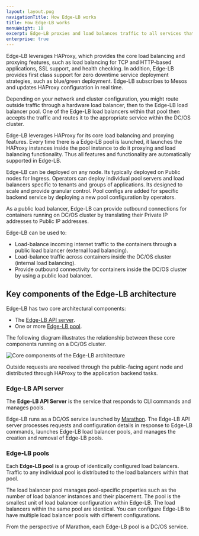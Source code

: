 ```yaml
---
layout: layout.pug
navigationTitle: How Edge-LB works
title: How Edge-LB works
menuWeight: 10
excerpt: Edge-LB proxies and load balances traffic to all services that run on DC/OS.
enterprise: true
---
```


Edge-LB leverages HAProxy, which provides the core load balancing and proxying features, such as load balancing for TCP and HTTP-based applications, SSL support, and health checking. In addition, Edge-LB provides first class support for zero downtime service deployment strategies, such as blue/green deployment. Edge-LB subscribes to Mesos and updates HAProxy configuration in real time.

Depending on your network and cluster configuration, you might route outside traffic through a hardware load balancer, then to the Edge-LB load balancer pool. One of the Edge-LB load balancers within that pool then accepts the traffic and routes it to the appropriate service within the DC/OS cluster.

Edge-LB leverages HAProxy for its core load balancing and proxying features. Every time there is a Edge-LB pool is launched, it launches the HAProxy instances inside the pool instance to do it proxying and load balancing functionality. Thus all features and functionality are automatically supported in Edge-LB.

Edge-LB can be deployed on any node. Its typically deployed on Public nodes for Ingress. Operators can deploy individual pool servers and load balancers specific to tenants and groups of applications. Its designed to scale and provide granular control. Pool configs are added for specific backend service by deploying a new pool configuration by operators.

As a public load balancer, Edge-LB can provide outbound connections for containers running on DC/OS cluster by translating their Private IP addresses to Public IP addresses.

Edge-LB can be used to: 
- Load-balance incoming internet traffic to the containers through a public load balancer (external load balancing).
- Load-balance traffic across containers inside the DC/OS cluster (internal load balancing).
- Provide outbound connectivity for containers inside the DC/OS cluster by using a public load balancer.
  
## Key components of the Edge-LB architecture

Edge-LB has two core architectural components:
- The [Edge-LB API server](#edge-lb-api-server).
- One or more [Edge-LB pool](#edge-lb-pool).

The following diagram illustrates the relationship between these core components running on a DC/OS cluster.

<p>
<img src="/services/edge-lb/img/Edge-LB-2.png" alt="Core components of the Edge-LB architecture">
</p>

Outside requests are received through the public-facing agent node and distributed through HAProxy to the application backend tasks.

<a name="edge-lb-api-server"></a>

### Edge-LB API server

The **Edge-LB API Server** is the service that responds to CLI commands and manages pools.

Edge-LB runs as a DC/OS service launched by [Marathon](/latest/deploying-services/). The Edge-LB API server processes requests and configuration details in response to Edge-LB commands, launches Edge-LB load balancer pools, and manages the creation and removal of Edge-LB pools. 

<a name="edge-lb-pool"></a>

### Edge-LB pools

Each **Edge-LB pool** is a group of identically configured load balancers. Traffic to any individual pool is distributed to the load balancers within that pool. 

The load balancer pool manages pool-specific properties such as the number of load balancer instances and their placement. The pool is the smallest unit of load balancer configuration within Edge-LB. The load balancers within the same pool are identical. You can configure Edge-LB to have multiple load balancer pools with different configurations.

From the perspective of Marathon, each Edge-LB pool is a DC/OS service.
